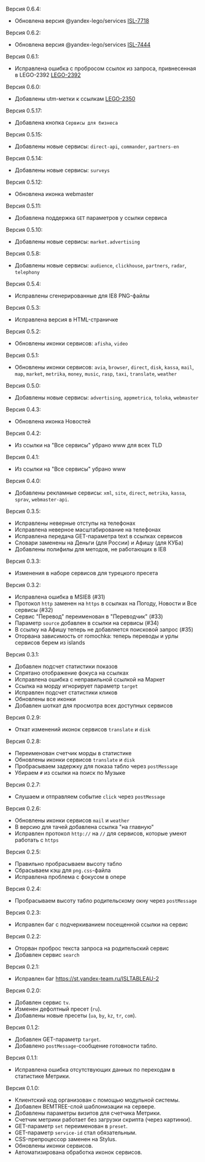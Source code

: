 Версия 0.6.4:
 * Обновлена версия @yandex-lego/services [ISL-7718](https://st.yandex-team.ru/ISL-7718)

Версия 0.6.2:
 * Обновлена версия @yandex-lego/services [ISL-7444](https://st.yandex-team.ru/ISL-7444)

Версия 0.6.1:
 * Исправлена ошибка с пробросом ссылок из запроса, привнесенная в LEGO-2392 [LEGO-2392](https://st.yandex-team.ru/LEGO-2392)

Версия 0.6.0:
 * Добавлены utm-метки к ссылкам [LEGO-2350](https://st.yandex-team.ru/LEGO-2350)

Версия 0.5.17:
 * Добавлена кнопка `Сервисы для бизнеса`

Версия 0.5.15:
 * Добавлены новые сервисы: `direct-api`, `commander`, `partners-en`

Версия 0.5.14:
 * Добавлены новые сервисы: `surveys`

Версия 0.5.12:
  * Обновлена иконка webmaster

Версия 0.5.11:
  * Добавлена поддержка `GET` параметров у ссылки сервиса

Версия 0.5.10:
 * Добавлены новые сервисы: `market.advertising`

Версия 0.5.8:
 * Добавлены новые сервисы: `audience`, `clickhouse`, `partners`, `radar`, `telephony`

Версия 0.5.4:
 * Исправлены сгенерированные для IE8 PNG-файлы

Версия 0.5.3:
 * Исправлена версия в HTML-страничке

Версия 0.5.2:
 * Обновлены иконки сервисов: `afisha`, `video`

Версия 0.5.1:
 * Обновлены иконки сервисов: `avia`, `browser`, `direct`, `disk`,
   `kassa`, `mail`, `map`, `market`, `metrika`, `money`, `music`,
   `rasp`, `taxi`, `translate`, `weather`

Версия 0.5.0:
 * Добавлены новые сервисы: `advertising`, `appmetrica`, `toloka`,
   `webmaster`

Версия 0.4.3:
 * Обновлена иконка Новостей

 Версия 0.4.2:
 * Из ссылки на "Все сервисы" убрано www для всех TLD

Версия 0.4.1:
 * Из ссылки на "Все сервисы" убрано www

Версия 0.4.0:
 * Добавлены рекламные сервисы: `xml`, `site`, `direct`, `metrika`, `kassa`, `sprav`, `webmaster-api`.

Версия 0.3.5:
 * Исправлены неверные отступы на телефонах
 * Исправлена неверное масштабирование на телефонах
 * Исправлена передача GET-параметра text в ссылках сервисов
 * Словари заменены на Деньги (для России) и Афишу (для КУБа)
 * Добавлены полифилы для методов, не работающих в IE8

Версия 0.3.3:
 * Изменения в наборе сервисов для турецкого пресета

Версия 0.3.2:
 * Исправлена ошибка в MSIE8 (#31)
 * Протокол `http` заменен на `https` в ссылках на Погоду, Новости и Все сервисы (#32)
 * Сервис "Перевод" переименован в "Переводчик" (#33)
 * Параметр `source` добавлен в ссылки на сервисы (#34)
 * В ссылку на Афишу теперь не добавляется поисковой запрос (#35)
 * Оторвана зависимость от romochka: теперь переводы и урлы сервисов берем из islands

Версия 0.3.1:
 * Добавлен подсчет статистики показов
 * Спрятано отображение фокуса на ссылках
 * Исправлена ошибка с неправильной ссылкой на Маркет
 * Ссылка на морду игнорирует параметр `target`
 * Исправлен подсчет статистики кликов
 * Обновлены все иконки
 * Добавлен шоткат для просмотра всех доступных сервисов

Версия 0.2.9:
 * Откат изменений иконок сервисов `translate` и `disk`

Версия 0.2.8:
 * Переименован счетчик морды в статистике
 * Обновлены иконки сервисов `translate` и `disk`
 * Пробрасываем задержку для показа табло через `postMessage`
 * Убираем `#` из ссылки на поиск по Музыке

Версия 0.2.7:
 * Слушаем и отправляем событие `click` через `postMessage`

Версия 0.2.6:
 * Обновлены иконки сервисов `mail` и `weather`
 * В версию для тачей добавлена ссылка "на главную"
 * Исправлен протокол `http://` на `//` для сервисов, которые умеют работать с `https`

Версия 0.2.5:
 * Правильно пробрасываем высоту табло
 * Сбрасываем кэш для `png.css`-файла
 * Исправлена проблема с фокусом в опере

Версия 0.2.4:
 * Пробрасываем высоту табло родительскому окну через `postMessage`

Версия 0.2.3:
 * Исправлен баг с подчеркиванием посещенной ссылки на сервис

Версия 0.2.2:
 * Оторван проброс текста запроса на родительский сервис
 * Добавлен сервис `search`

Версия 0.2.1:
 * Исправлен баг https://st.yandex-team.ru/ISLTABLEAU-2

Версия 0.2.0:
 * Добавлен сервис `tv`.
 * Изменен дефолтный пресет (`ru`).
 * Добавлены новые пресеты (`ua`, `by`, `kz`, `tr`, `com`).

Версия 0.1.2:
 * Добавлен GET-параметр `target`.
 * Добавлено `postMessage`-сообщение готовности табло.

Версия 0.1.1:
 * Исправлена ошибка отсутствующих данных по переходам в статистике Метрики.

Версия 0.1.0:
 * Клиентский код организован с помощью модульной системы.
 * Добавлен BEMTREE-слой шаблонизации на сервере.
 * Добавлены параметры визитов для счетчика Метрики.
 * Счетчик метрики работает без загрузки скрипта (через картинки).
 * GET-параметр `set` переименован в `preset`.
 * GET-параметр `service-id` стал обязательным.
 * CSS-препроцессор заменен на Stylus.
 * Обновлены иконки сервисов.
 * Автоматизирована обработка иконок сервисов.
